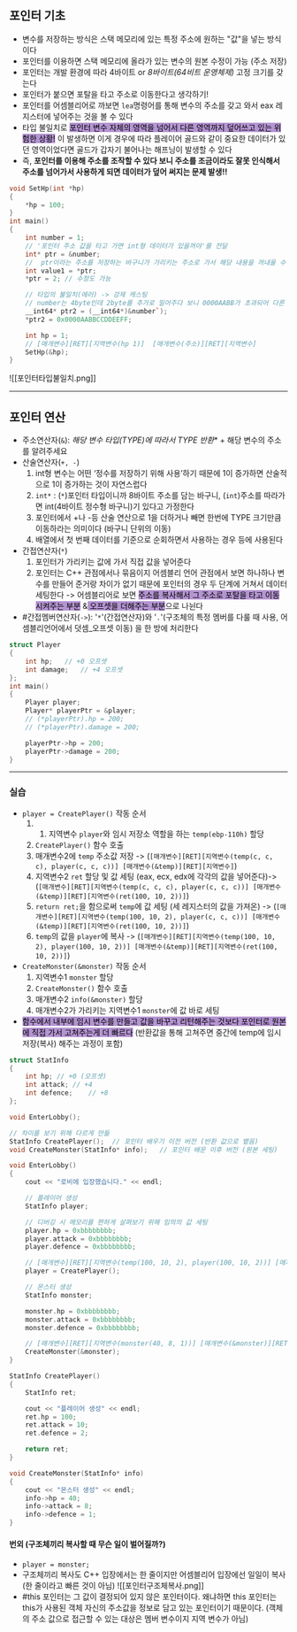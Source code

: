 ## 포인터 기초
- 변수를 저장하는 방식은 스택 메모리에 있는 특정 주소에 원하는 "값"을 넣는 방식이다
- 포인터를 이용하면 스택 메모리에 올라가 있는 변수의 원본 수정이 가능 (주소 저장)
- 포인터는 개발 환경에 따라 4바이트 or *8바이트(64비트 운영체제)* 고정 크기를 갖는다
- 포인터가 붙으면 포탈을 타고 주소로 이동한다고 생각하기!
- 포인터를 어셈블리어로 까보면 `lea`명령어를 통해 변수의 주소를 갖고 와서 eax 레지스터에 넣어주는 것을 볼 수 있다
- 타입 불일치로 <mark style="background: #824CB496;">포인터 변수 자체의 영역을 넘어서 다른 영역까지 덮어쓰고 있는 위험한 상황!</mark> 이 발생하면 이게 경우에 따라 플레이어 골드와 같이 중요한 데이터가 있던 영역이었다면 골드가 갑자기 불어나는 해프닝이 발생할 수 있다
- 즉, **포인터를 이용해 주소를 조작할 수 있다 보니 주소를 조금이라도 잘못 인식해서 주소를 넘어가서 사용하게 되면 데이터가 덮어 써지는 문제 발생!!**
```cpp
void SetHp(int *hp)
{
	*hp = 100;
}
int main()
{
    int number = 1;
    // '포인터 주소 값을 타고 가면 int형 데이터가 있을꺼야'를 전달 
    int* ptr = &number;
	//  ptr이라는 주소를 저장하는 바구니가 가리키는 주소로 가서 해당 내용을 꺼내올 수 있다
	int value1 = *ptr;
	*ptr = 2; // 수정도 가능

	// 타입의 불일치(에러) -> 강제 캐스팅
	// number는 4byte인데 2byte를 추가로 밀어주다 보니 0000AABB가 초과되어 다른 영역까지 차지
	__int64* ptr2 = (__int64*)&number`);
	*ptr2 = 0x0000AABBCCDDEEFF;

	int hp = 1;
	// [매개변수][RET][지역변수(hp 1)]  [매개변수(주소)][RET][지역변수]
	SetHp(&hp);
}
```
![[포인터타입불일치.png]]

***

## 포인터 연산
- 주소연산자(`&`): **해당 변수 타입(TYPE)에 따라서 TYPE* 반환** + 해당 변수의 주소를 알려주세요
- 산술연산자(`+, -`)
	1.  int형 변수는 어떤 ‘정수를 저장하기 위해 사용’하기 때문에 1이 증가하면 산술적으로 1이 증가하는 것이 자연스럽다
	2. `int*` : (`*`)포인터 타입이니까 8바이트 주소를 담는 바구니, (`int`)주소를 따라가면 int(4바이트 정수형 바구니)기 있다고 가정한다
	3. 포인터에서 +나 -등 산술 연산으로 1을 더하거나 빼면 한번에 TYPE 크기만큼 이동하라는 의미이다 (바구니 단위의 이동)
	4. 배열에서 첫 번째 데이터를 기준으로 순회하면서 사용하는 경우 등에 사용된다
- 간접연산자(`*`)
	1. 포인터가 가리키는 값에 가서 직접 값을 넣어준다
	2. 포인터는 C++ 관점에서나 묶음이지 어셈블리 언어 관점에서 보면 하나하나 변수를 만들어 준거랑 차이가 없기 때문에 포인터의 경우 두 단계에 거쳐서 데이터 세팅한다
	   -> 어셈블리어로 보면 <mark style="background: #824CB496;">주소를 복사해서 그 주소로 포탈을 타고 이동 시켜주는 부분</mark> &<mark style="background: #824CB496;"> 오프셋을 더해주는 부분</mark>으로 나뉜다
- #간접멤버연산자(`->`): '`*`'(간접연산자)와 '`.`'(구조체의 특정 멤버를 다룰 때 사용, 어셈블리언어에서 덧셈_오프셋 이동) 을 한 방에 처리한다
```cpp
struct Player
{
	int hp;   // +0 오프셋
	int damage;   // +4 오프셋
};
int main()
{
	Player player;
	Player* playerPtr = &player;
	// (*playerPtr).hp = 200;
	// (*playerPtr).damage = 200;

	playerPtr->hp = 200;
	playerPtr->damage = 200;
}
```

***


### 실습
- `player = CreatePlayer()` 작동 순서
	1. 1. 지역변수 `player`와 임시 저장소 역할을 하는 `temp(ebp-110h)` 할당
	2. `CreatePlayer()` 함수 호출
	3. 매개변수2에 `temp` 주소값 저장 ->
	   (`[매개변수][RET][지역변수(temp(c, c, c), player(c, c, c))] [매개변수(&temp)][RET][지역변수]`)
	4. 지역변수2 `ret` 할당 및 값 세팅 (eax, ecx, edx에 각각의 값을 넣어준다)->
	   (`[매개변수][RET][지역변수(temp(c, c, c), player(c, c, c))] [매개변수(&temp)][RET][지역변수(ret(100, 10, 2))]`)
	5. `return ret;`을 함으로써 `temp`에 값 세팅 (세 레지스터의 값을 가져온) ->
	    (`[매개변수][RET][지역변수(temp(100, 10, 2), player(c, c, c))] [매개변수(&temp)][RET][지역변수(ret(100, 10, 2))]`)
	6. `temp`의 값을 `player`에 복사 ->
	    (`[매개변수][RET][지역변수(temp(100, 10, 2), player(100, 10, 2))] [매개변수(&temp)][RET][지역변수(ret(100, 10, 2))]`)
- `CreateMonster(&monster)` 작동 순서
	1. 지역변수1 `monster` 할당
	2. `CreateMonster()` 함수 호출
	3. 매개변수2 `info(&monster)` 할당
	4. 매개변수2가 가리키는 지역변수1 `monster`에 값 바로 세팅
- <mark style="background: #824CB496;">함수에서 내부에 임시 변수를 만들고 값을 바꾸고 리턴해주는 것보다 포인터로 원본에 직접 가서 고쳐주는게 더 빠르다</mark> (반환값을 통해 고쳐주면 중간에 temp에 임시저장(복사) 해주는 과정이 포함)
```cpp
struct StatInfo
{
    int hp; // +0 (오프셋)
    int attack; // +4
    int defence;    // +8
};

void EnterLobby();

// 차이를 보기 위해 다르게 만듦
StatInfo CreatePlayer();  // 포인터 배우기 이전 버전 (반환 값으로 뱉음)
void CreateMonster(StatInfo* info);   // 포인터 배운 이후 버전 (원본 세팅)

void EnterLobby()
{
    cout << "로비에 입장했습니다." << endl;

    // 플레이어 생성
    StatInfo player;

    // 디버깅 시 메모리를 편하게 살펴보기 위해 임의의 값 세팅
    player.hp = 0xbbbbbbbb;
    player.attack = 0xbbbbbbbb;
    player.defence = 0xbbbbbbbb;

	// [매개변수][RET][지역변수(temp(100, 10, 2), player(100, 10, 2))] [매개변수(&temp)][RET][지역변수(ret(100, 10, 2))]
    player = CreatePlayer();

    // 몬스터 생성
    StatInfo monster;

    monster.hp = 0xbbbbbbbb;
    monster.attack = 0xbbbbbbbb;
    monster.defence = 0xbbbbbbbb;

	// [매개변수][RET][지역변수(monster(40, 8, 1))] [매개변수(&monster)][RET][지역변수()]
    CreateMonster(&monster);
}

StatInfo CreatePlayer()
{
	StatInfo ret;

	cout << "플레이어 생성" << endl;
	ret.hp = 100;
	ret.attack = 10;
	ret.defence = 2;

	return ret;
}

void CreateMonster(StatInfo* info)
{
	cout << "몬스터 생성" << endl;
	info->hp = 40;
	info->attack = 8;
	info->defence = 1;
}
```

#### 번외 (구조체끼리 복사할 때 무슨 일이 벌어질까?)
- `player = monster;`
- 구조체끼리 복사도 C++ 입장에서는 한 줄이지만 어셈블리어 입장에선 일일이 복사 (한 줄이라고 빠른 것이 아님) 
  ![[포인터구조체복사.png]]
- #this 포인터는 그 값이 결정되어 있지 않은 포인터이다. 왜냐하면 this 포인터는 this가 사용된 객체 자신의 주소값을 정보로 담고 있는 포인터이기 때문이다. (객체의 주소 값으로 접근할 수 있는 대상은 멤버 변수이지 지역 변수가 아님)

